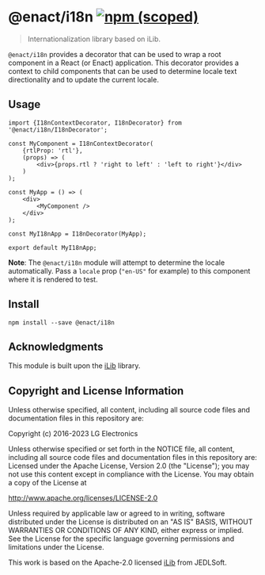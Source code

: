 # @enact/i18n [![npm (scoped)](https://img.shields.io/npm/v/@enact/i18n.svg?style=flat-square)](https://www.npmjs.com/package/@enact/i18n)

> Internationalization library based on iLib.

`@enact/i18n` provides a decorator that can be used to wrap a root component in a React (or Enact) application.
This decorator provides a context to child components that can be used to determine locale text directionality
and to update the current locale.

## Usage

```
import {I18nContextDecorator, I18nDecorator} from '@enact/i18n/I18nDecorator';

const MyComponent = I18nContextDecorator(
	{rtlProp: 'rtl'},
	(props) => (
		<div>{props.rtl ? 'right to left' : 'left to right'}</div>
	)
);

const MyApp = () => (
	<div>
		<MyComponent />
	</div>
);

const MyI18nApp = I18nDecorator(MyApp);

export default MyI18nApp;
```
**Note**: The `@enact/i18n` module will attempt to determine the locale automatically.  Pass a `locale` prop (`"en-US"` for example) to this component where it is rendered to test.

## Install

```
npm install --save @enact/i18n
```

## Acknowledgments

This module is built upon the [iLib](http://github.com/iLib-js/iLib) library.

## Copyright and License Information

Unless otherwise specified, all content, including all source code files and
documentation files in this repository are:

Copyright (c) 2016-2023 LG Electronics

Unless otherwise specified or set forth in the NOTICE file, all content,
including all source code files and documentation files in this repository are:
Licensed under the Apache License, Version 2.0 (the "License");
you may not use this content except in compliance with the License.
You may obtain a copy of the License at

http://www.apache.org/licenses/LICENSE-2.0

Unless required by applicable law or agreed to in writing, software
distributed under the License is distributed on an "AS IS" BASIS,
WITHOUT WARRANTIES OR CONDITIONS OF ANY KIND, either express or implied.
See the License for the specific language governing permissions and
limitations under the License.

This work is based on the Apache-2.0 licensed [iLib](http://github.com/iLib-js/iLib)
from JEDLSoft.
